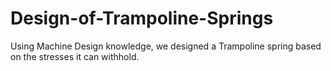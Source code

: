 # Design-of-Trampoline-Springs
Using Machine Design knowledge, we designed a Trampoline spring based on the stresses it can withhold.
